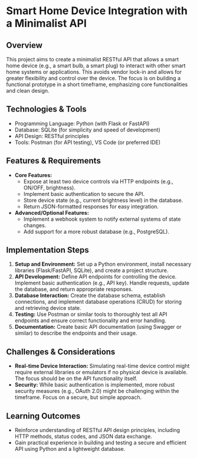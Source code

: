 # Smart Home Device Integration with a Minimalist API

## Overview
This project aims to create a minimalist RESTful API that allows a smart home device (e.g., a smart bulb, a smart plug) to interact with other smart home systems or applications.  This avoids vendor lock-in and allows for greater flexibility and control over the device.  The focus is on building a functional prototype in a short timeframe, emphasizing core functionalities and clean design.

## Technologies & Tools
- Programming Language: Python (with Flask or FastAPI)
- Database: SQLite (for simplicity and speed of development)
- API Design: RESTful principles
- Tools: Postman (for API testing), VS Code (or preferred IDE)

## Features & Requirements
- **Core Features:**
    - Expose at least two device controls via HTTP endpoints (e.g., ON/OFF, brightness).
    - Implement basic authentication to secure the API.
    - Store device state (e.g., current brightness level) in the database.
    - Return JSON-formatted responses for easy integration.
- **Advanced/Optional Features:**
    - Implement a webhook system to notify external systems of state changes.
    - Add support for a more robust database (e.g., PostgreSQL).

## Implementation Steps
1. **Setup and Environment:** Set up a Python environment, install necessary libraries (Flask/FastAPI, SQLite), and create a project structure.
2. **API Development:** Define API endpoints for controlling the device.  Implement basic authentication (e.g., API key). Handle requests, update the database, and return appropriate responses.
3. **Database Interaction:**  Create the database schema, establish connections, and implement database operations (CRUD) for storing and retrieving device state.
4. **Testing:**  Use Postman or similar tools to thoroughly test all API endpoints and ensure correct functionality and error handling.
5. **Documentation:** Create basic API documentation (using Swagger or similar) to describe the endpoints and their usage.

## Challenges & Considerations
- **Real-time Device Interaction:** Simulating real-time device control might require external libraries or emulators if no physical device is available. The focus should be on the API functionality itself.
- **Security:** While basic authentication is implemented, more robust security measures (e.g., OAuth 2.0) might be challenging within the timeframe.  Focus on a secure, but simple approach.

## Learning Outcomes
- Reinforce understanding of RESTful API design principles, including HTTP methods, status codes, and JSON data exchange.
- Gain practical experience in building and testing a secure and efficient API using Python and a lightweight database.

